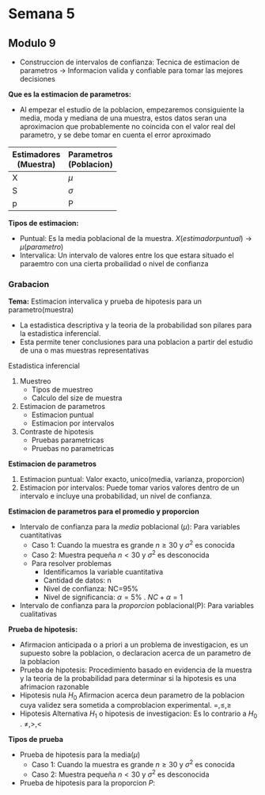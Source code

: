 
# Semana 5

## Modulo 9

- Construccion de intervalos de confianza: Tecnica de estimacion de parametros $\rightarrow$ Informacion valida y confiable para tomar las mejores decisiones

**Que es la estimacion de parametros:**
- Al empezar el estudio de la poblacion, empezaremos consiguiente la media, moda y mediana de una muestra, estos datos seran una aproximacion que probablemente no coincida con el valor real del parametro, y se debe tomar en cuenta el error aproximado

| Estimadores<br>(Muestra) | Parametros<br>(Poblacion) |
| ---- | ---- |
| X | $\mu$ |
| S | $\sigma$ |
| p | P |

**Tipos de estimacion:**
- Puntual: Es la media poblacional de la muestra. $X(estimador puntual) \rightarrow \mu(parametro)$  
- Intervalica: Un intervalo de valores entre los que estara situado el paraemtro con una cierta probailidad o nivel de confianza


### Grabacion

**Tema:** Estimacion intervalica y prueba de hipotesis para un parametro(muestra)

- La estadistica descriptiva y la teoria de la probabilidad son pilares para la estadistica inferencial.
- Esta permite tener conclusiones para una poblacion a partir del estudio de una o mas muestras representativas

Estadistica inferencial
1. Muestreo
	- Tipos de muestreo
	- Calculo del size de muestra
2. Estimacion de parametros
	- Estimacion puntual
	- Estimacion por intervalos
3. Contraste de hipotesis
	- Pruebas parametricas
	- Pruebas no parametricas

**Estimacion de parametros**

1. Estimacion puntual: Valor exacto, unico(media, varianza, proporcion)
2. Estimacion por intervalos: Puede tomar varios valores dentro de un intervalo e incluye una probabilidad, un nivel de confianza.

**Estimacion de parametros para el promedio y proporcion**
- Intervalo de confianza para la *media* poblacional ($\mu$): Para variables cuantitativas
	- Caso 1: Cuando la muestra es grande $n\geq 30$ y $\sigma ^2$  es conocida
	- Caso 2: Muestra pequeña $n<30$ y $\sigma ^2$ es desconocida
	- Para resolver problemas 
		- Identificamos la variable cuantitativa
		- Cantidad de datos: n
		- Nivel de confianza: NC=95%
		- Nivel de significancia: $\alpha =5\%$  . $NC + \alpha = 1$ 
- Intervalo de confianza para la *proporcion* poblacional(P): Para variables cualitativas

**Prueba de hipotesis:**
- Afirmacion anticipada o a priori a un problema de investigacion, es un supuesto sobre la poblacion, o declaracion acerca de un parametro de la poblacion
- Prueba de hipotesis: Procedimiento basado en evidencia de la muestra y la teoria de la probabilidad para determinar si la hipotesis es una afrimacion razonable
- Hipotesis nula $H_0$ Afirmacion acerca deun parametro de la poblacion cuya validez sera sometida a comproblacion experimental. $=, \leq , \geq$ 
- Hipotesis Alternativa $H_1$ o hipotesis de investigacion: Es lo contrario a $H_0$ . $\ne , > , <$ 

**Tipos de prueba**
- Prueba de hipotesis para la media($\mu$) 
	- Caso 1: Cuando la muestra es grande $n\geq 30$ y $\sigma ^2$  es conocida
	- Caso 2: Muestra pequeña $n<30$ y $\sigma ^2$ es desconocida
- Prueba de hipotesis para la proporcion $P$: 